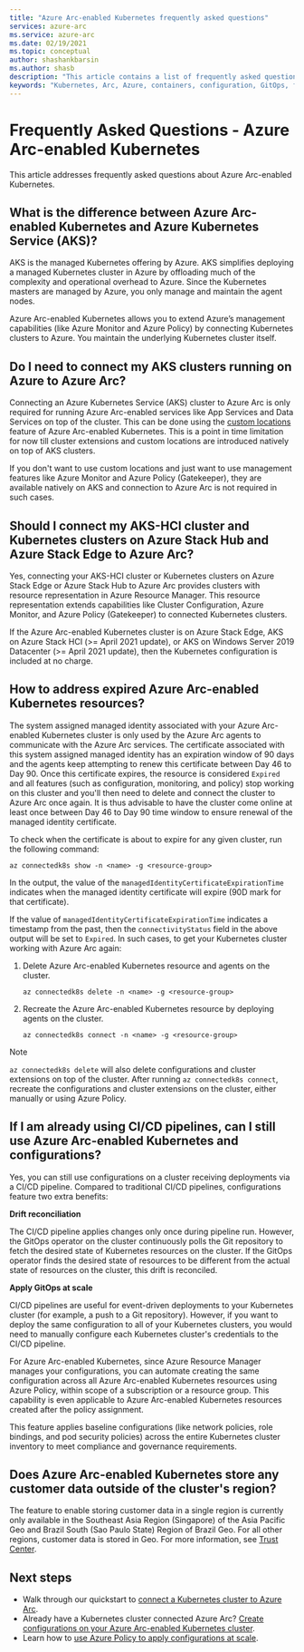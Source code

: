 ```yaml
---
title: "Azure Arc-enabled Kubernetes frequently asked questions"
services: azure-arc
ms.service: azure-arc
ms.date: 02/19/2021
ms.topic: conceptual
author: shashankbarsin
ms.author: shasb
description: "This article contains a list of frequently asked questions related to Azure Arc-enabled Kubernetes"
keywords: "Kubernetes, Arc, Azure, containers, configuration, GitOps, faq"
---
```


# Frequently Asked Questions - Azure Arc-enabled Kubernetes

This article addresses frequently asked questions about Azure Arc-enabled Kubernetes.

## What is the difference between Azure Arc-enabled Kubernetes and Azure Kubernetes Service (AKS)?

AKS is the managed Kubernetes offering by Azure. AKS simplifies deploying a managed Kubernetes cluster in Azure by offloading much of the complexity and operational overhead to Azure. Since the Kubernetes masters are managed by Azure, you only manage and maintain the agent nodes.

Azure Arc-enabled Kubernetes allows you to extend Azure’s management capabilities (like Azure Monitor and Azure Policy) by connecting Kubernetes clusters to Azure. You maintain the underlying Kubernetes cluster itself.

## Do I need to connect my AKS clusters running on Azure to Azure Arc?

Connecting an Azure Kubernetes Service (AKS) cluster to Azure Arc is only required for running Azure Arc-enabled services like App Services and Data Services on top of the cluster. This can be done using the [custom locations](custom-locations.md) feature of Azure Arc-enabled Kubernetes. This is a point in time limitation for now till cluster extensions and custom locations are introduced natively on top of AKS clusters.

If you don't want to use custom locations and just want to use management features like Azure Monitor and Azure Policy (Gatekeeper), they are available natively on AKS and connection to Azure Arc is not required in such cases.
    
## Should I connect my AKS-HCI cluster and Kubernetes clusters on Azure Stack Hub and Azure Stack Edge to Azure Arc?

Yes, connecting your AKS-HCI cluster or Kubernetes clusters on Azure Stack Edge or Azure Stack Hub to Azure Arc provides clusters with resource representation in Azure Resource Manager. This resource representation extends capabilities like Cluster Configuration, Azure Monitor, and Azure Policy (Gatekeeper) to connected Kubernetes clusters.

If the Azure Arc-enabled Kubernetes cluster is on Azure Stack Edge, AKS on Azure Stack HCI (>= April 2021 update), or AKS on Windows Server 2019 Datacenter (>= April 2021 update), then the Kubernetes configuration is included at no charge.

## How to address expired Azure Arc-enabled Kubernetes resources?

The system assigned managed identity associated with your Azure Arc-enabled Kubernetes cluster is only used by the Azure Arc agents to communicate with the Azure Arc services. The certificate associated with this system assigned managed identity has an expiration window of 90 days and the agents keep attempting to renew this certificate between Day 46 to Day 90. Once this certificate expires, the resource is considered `Expired` and all features (such as configuration, monitoring, and policy) stop working on this cluster and you'll then need to delete and connect the cluster to Azure Arc once again. It is thus advisable to have the cluster come online at least once between Day 46 to Day 90 time window to ensure renewal of the managed identity certificate.

To check when the certificate is about to expire for any given cluster, run the following command:

```console
az connectedk8s show -n <name> -g <resource-group>
```

In the output, the value of the `managedIdentityCertificateExpirationTime` indicates when the managed identity certificate will expire (90D mark for that certificate). 

If the value of `managedIdentityCertificateExpirationTime` indicates a timestamp from the past, then the `connectivityStatus` field in the above output will be set to `Expired`. In such cases, to get your Kubernetes cluster working with Azure Arc again:

1. Delete Azure Arc-enabled Kubernetes resource and agents on the cluster. 

    ```console
    az connectedk8s delete -n <name> -g <resource-group>
    ```

1. Recreate the Azure Arc-enabled Kubernetes resource by deploying agents on the cluster.
    
    ```console
    az connectedk8s connect -n <name> -g <resource-group>
    ```

> [!NOTE]
> `az connectedk8s delete` will also delete configurations and cluster extensions on top of the cluster. After running `az connectedk8s connect`, recreate the configurations and cluster extensions on the cluster, either manually or using Azure Policy.

## If I am already using CI/CD pipelines, can I still use Azure Arc-enabled Kubernetes and configurations?

Yes, you can still use configurations on a cluster receiving deployments via a CI/CD pipeline. Compared to traditional CI/CD pipelines, configurations feature two extra benefits:

**Drift reconciliation**

The CI/CD pipeline applies changes only once during pipeline run. However, the GitOps operator on the cluster continuously polls the Git repository to fetch the desired state of Kubernetes resources on the cluster. If the GitOps operator finds the desired state of resources to be different from the actual state of resources on the cluster, this drift is reconciled.

**Apply GitOps at scale**

CI/CD pipelines are useful for event-driven deployments to your Kubernetes cluster (for example, a push to a Git repository). However, if you want to deploy the same configuration to all of your Kubernetes clusters, you would need to manually configure each Kubernetes cluster's credentials to the CI/CD pipeline. 

For Azure Arc-enabled Kubernetes, since Azure Resource Manager manages your configurations, you can automate creating the same configuration across all Azure Arc-enabled Kubernetes resources using Azure Policy, within scope of a subscription or a resource group. This capability is even applicable to Azure Arc-enabled Kubernetes resources created after the policy assignment.

This feature applies baseline configurations (like network policies, role bindings, and pod security policies) across the entire Kubernetes cluster inventory to meet compliance and governance requirements.

## Does Azure Arc-enabled Kubernetes store any customer data outside of the cluster's region?

The feature to enable storing customer data in a single region is currently only available in the Southeast Asia Region (Singapore) of the Asia Pacific Geo and Brazil South (Sao Paulo State) Region of Brazil Geo. For all other regions, customer data is stored in Geo. For more information, see [Trust Center](https://azure.microsoft.com/global-infrastructure/data-residency/).

## Next steps

* Walk through our quickstart to [connect a Kubernetes cluster to Azure Arc](./quickstart-connect-cluster.md).
* Already have a Kubernetes cluster connected Azure Arc? [Create configurations on your Azure Arc-enabled Kubernetes cluster](./tutorial-use-gitops-connected-cluster.md).
* Learn how to [use Azure Policy to apply configurations at scale](./use-azure-policy.md).
